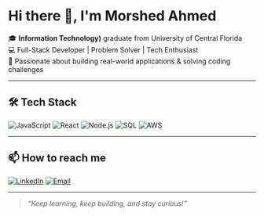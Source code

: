# Hi there 👋, I'm Morshed Ahmed

🎓 **Information Technology)** graduate from University of Central Florida  
💻 Full-Stack Developer | Problem Solver | Tech Enthusiast  
🚀 Passionate about building real-world applications & solving coding challenges

---

## 🛠 Tech Stack
![JavaScript](https://img.shields.io/badge/-JavaScript-333?style=flat&logo=javascript)
![React](https://img.shields.io/badge/-React-333?style=flat&logo=react)
![Node.js](https://img.shields.io/badge/-Node.js-333?style=flat&logo=node.js)
![SQL](https://img.shields.io/badge/-SQL-333?style=flat&logo=mysql)
![AWS](https://img.shields.io/badge/-AWS-333?style=flat&logo=amazon-aws)

---


## 📫 How to reach me
[![LinkedIn](https://img.shields.io/badge/LinkedIn-blue?style=flat&logo=linkedin)](https://linkedin.com/in/efti)
[![Email](https://img.shields.io/badge/Email-red?style=flat&logo=gmail)](mailto:gmorshedahmed@gmail.com)

---

> _“Keep learning, keep building, and stay curious!”_
